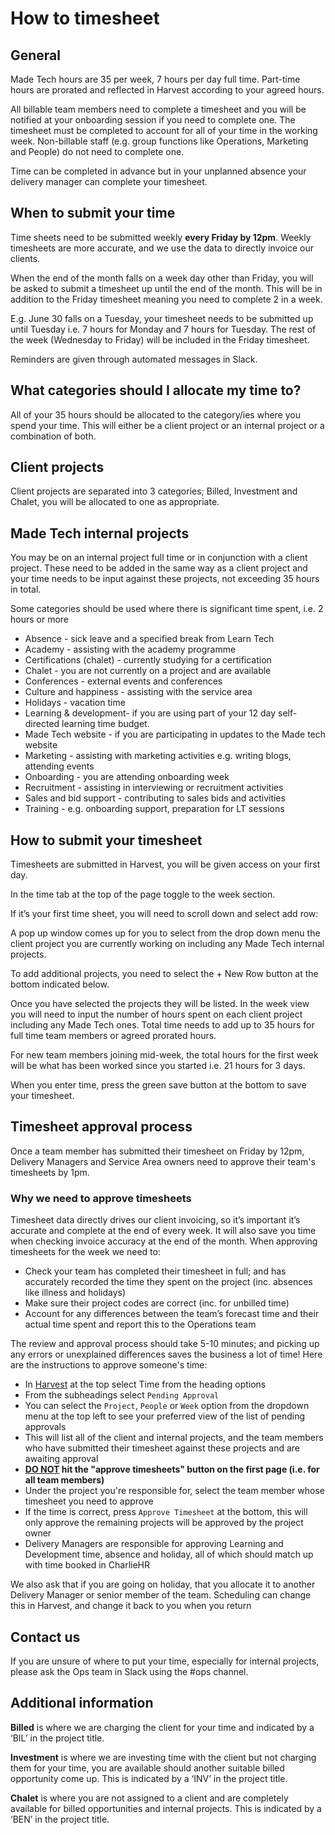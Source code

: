 # How to timesheet

## General

Made Tech hours are 35 per week, 7 hours per day full time. Part-time hours are prorated and reflected in Harvest according to your agreed hours.

All billable team members need to complete a timesheet and you will be notified at your onboarding session if you need to complete one. The timesheet must be completed to account for all of your time in the working week. Non-billable staff (e.g. group functions like Operations, Marketing and People) do not need to complete one.

Time can be completed in advance but in your unplanned absence your delivery manager can complete your timesheet.

## When to submit your time

Time sheets need to be submitted weekly **every Friday by 12pm**. Weekly timesheets are more accurate, and we use the data to directly invoice our clients.

When the end of the month falls on a week day other than Friday, you will be asked to submit a timesheet up until the end of the month. This will be in addition to the Friday timesheet meaning you need to complete 2 in a week.

E.g. June 30 falls on a Tuesday, your timesheet needs to be submitted up until Tuesday i.e. 7 hours for Monday and 7 hours for Tuesday. The rest of the week (Wednesday to Friday) will be included in the Friday timesheet.

Reminders are given through automated messages in Slack.

## What categories should I allocate my time to?

All of your 35 hours should be allocated to the category/ies where you spend your time. This will either be a client project or an internal project or a combination of both.

## Client projects

Client projects are separated into 3 categories; Billed, Investment and Chalet, you will be allocated to one as appropriate.

## Made Tech internal projects


You may be on an internal project full time or in conjunction with a client project. These need to be added in the same way as a client project and your time needs to be input against these projects, not exceeding 35 hours in total.

Some categories should be used where there is significant time spent, i.e. 2 hours or more

* Absence - sick leave and a specified break from Learn Tech
* Academy - assisting with the academy programme
* Certifications (chalet) - currently studying for a certification
* Chalet - you are not currently on a project and are available
* Conferences - external events and conferences
* Culture and happiness - assisting with the service area
* Holidays - vacation time
* Learning & development- if you are using part of your 12 day self-directed learning time budget.
* Made Tech website - if you are participating in updates to the Made tech website
* Marketing - assisting with marketing activities e.g. writing blogs, attending events
* Onboarding - you are attending onboarding week
* Recruitment - assisting in interviewing or recruitment activities
* Sales and bid support - contributing to sales bids and activities
* Training - e.g. onboarding support, preparation for LT sessions


## How to submit your timesheet

Timesheets are submitted in Harvest, you will be given access on your first day.

In the time tab at the top of the page toggle to the week section.

If it’s your first time sheet, you will need to scroll down and select add row:


A pop up window comes up for you to select from the drop down menu the client project you are currently working on including any Made Tech internal projects.

To add additional projects, you need to select the + New Row button at the bottom indicated below.



Once you have selected the projects they will be listed. In the week view you will need to input the number of hours spent on each client project including any Made Tech ones. Total time needs to add up to 35 hours for full time team members or agreed prorated hours.

For new team members joining mid-week, the total hours for the first week will be what has been worked since you started i.e. 21 hours for 3 days.

When you enter time, press the green save button at the bottom to save your timesheet.


## Timesheet approval process


Once a team member has submitted their timesheet on Friday by 12pm, Delivery Managers and Service Area owners need to approve their team's timesheets by 1pm.

### Why we need to approve timesheets

Timesheet data directly drives our client invoicing, so it’s important it’s accurate and complete at the end of every week. It will also save you time when checking invoice accuracy at the end of the month. When approving timesheets for the week we need to:
* Check your team has completed their timesheet in full; and has accurately recorded the time they spent on the project (inc. absences like illness and holidays)
* Make sure their project codes are correct (inc. for unbilled time)
* Account for any differences between the team’s forecast time and their actual time spent and report this to the Operations team

The review and approval process should take 5-10 minutes; and picking up any errors or unexplained differences saves the business a lot of time!
Here are the instructions to approve someone's time:
* In [Harvest](https://madetech.harvestapp.com/time/week) at the top select Time from the heading options
* From the subheadings select `Pending Approval`
* You can select the `Project`, `People` or `Week` option from the dropdown menu at the top left to see your preferred view of the list of pending approvals
* This will list all of the client and internal projects, and the team members who have submitted their timesheet against these projects and are awaiting approval
* **<u>DO NOT</u> hit the "approve timesheets" button on the first page (i.e. for all team members)**
* Under the project you're responsible for, select the team member whose timesheet you need to approve
* If the time is correct, press `Approve Timesheet` at the bottom, this will only approve  the remaining projects will be approved by the project owner
* Delivery Managers are responsible for approving Learning and Development time, absence and holiday, all of which should match up with time booked in CharlieHR

We also ask that if you are going on holiday, that you allocate it to another Delivery Manager or senior member of the team. Scheduling can change this in Harvest, and change it back to you when you return


## Contact us

If you are unsure of where to put your time, especially for internal projects, please ask the Ops team in Slack using the #ops channel.



## Additional information

**Billed** is where we are charging the client for your time and indicated by a ‘BIL’ in the project title.

**Investment** is where we are investing time with the client but not charging them for your time, you are available should another suitable billed opportunity come up. This is indicated by a ‘INV’ in the project title.

**Chalet** is where you are not assigned to a client and are completely available for billed opportunities and internal projects. This is indicated by a ‘BEN’ in the project title.
